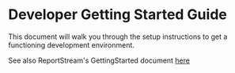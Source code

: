 # Developer Getting Started Guide

This document will walk you through the setup instructions to get a functioning development environment.

See also ReportStream's GettingStarted document [here](https://github.com/CDCgov/prime-reportstream/blob/master/prime-router/docs/getting_started.md)
